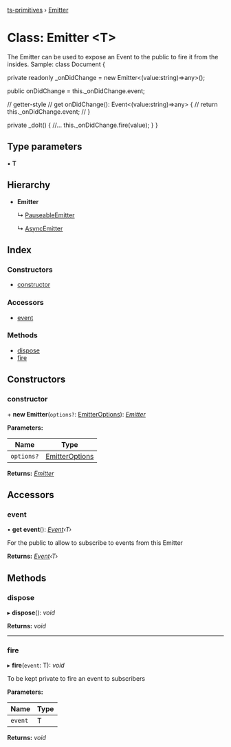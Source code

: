 [ts-primitives](../README.md) › [Emitter](emitter.md)

# Class: Emitter <**T**>

The Emitter can be used to expose an Event to the public
to fire it from the insides.
Sample:
class Document {

private readonly _onDidChange = new Emitter<(value:string)=>any>();

public onDidChange = this._onDidChange.event;

// getter-style
// get onDidChange(): Event<(value:string)=>any> {
// 	return this._onDidChange.event;
// }

private _doIt() {
//...
this._onDidChange.fire(value);
}
}

## Type parameters

▪ **T**

## Hierarchy

* **Emitter**

  ↳ [PauseableEmitter](pauseableemitter.md)

  ↳ [AsyncEmitter](asyncemitter.md)

## Index

### Constructors

* [constructor](emitter.md#constructor)

### Accessors

* [event](emitter.md#event)

### Methods

* [dispose](emitter.md#dispose)
* [fire](emitter.md#fire)

## Constructors

###  constructor

\+ **new Emitter**(`options?`: [EmitterOptions](../interfaces/emitteroptions.md)): *[Emitter](emitter.md)*

**Parameters:**

Name | Type |
------ | ------ |
`options?` | [EmitterOptions](../interfaces/emitteroptions.md) |

**Returns:** *[Emitter](emitter.md)*

## Accessors

###  event

• **get event**(): *[Event](../modules/event.md)‹T›*

For the public to allow to subscribe
to events from this Emitter

**Returns:** *[Event](../modules/event.md)‹T›*

## Methods

###  dispose

▸ **dispose**(): *void*

**Returns:** *void*

___

###  fire

▸ **fire**(`event`: T): *void*

To be kept private to fire an event to
subscribers

**Parameters:**

Name | Type |
------ | ------ |
`event` | T |

**Returns:** *void*
